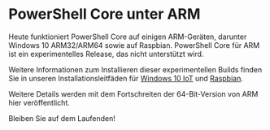 # <a name="powershell-core-on-arm"></a>PowerShell Core unter ARM

Heute funktioniert PowerShell Core auf einigen ARM-Geräten, darunter Windows 10 ARM32/ARM64 sowie auf Raspbian.
PowerShell Core für ARM ist ein experimentelles Release, das nicht unterstützt wird.

Weitere Informationen zum Installieren dieser experimentellen Builds finden Sie in unseren Installationsleitfäden für [Windows 10 IoT](installing-powershell-core-on-windows.md#deploying-on-windows-iot) und [Raspbian](installing-powershell-core-on-linux.md#raspbian).

Weitere Details werden mit dem Fortschreiten der 64-Bit-Version von ARM hier veröffentlicht.

Bleiben Sie auf dem Laufenden!
